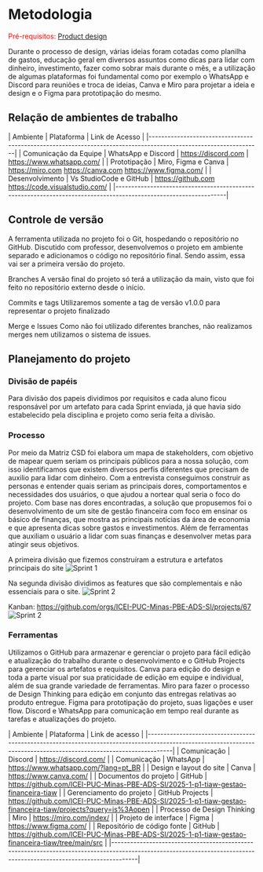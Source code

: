 
# Metodologia

<span style="color:red">Pré-requisitos: <a href="03-Product-design.md"> Product design</a></span>

Durante o processo de design, várias ideias foram cotadas como planilha de gastos, educação geral em diversos assuntos como dicas para lidar com dinheiro, investimento, fazer como sobrar mais durante o mês, e a utilização de algumas plataformas foi fundamental como por exemplo o WhatsApp e Discord para reuniões e troca de ideias, Canva e Miro para projetar a ideia e design e o Figma para prototipação do mesmo.


## Relação de ambientes de trabalho

| Ambiente                 | Plataforma              | Link de Acesso                                             |
|-----------------------------------------------------------------------------------------------------------------|
| Comunicação da Equipe    | WhatsApp e Discord      | https://discord.com | https://www.whatsapp.com/            |
| Prototipação             | Miro, Figma e Canva     | https://miro.com https://canva.com  https://www.figma.com/ |
| Desenvolvimento          | Vs StudioCode e GitHub  | https://github.com https://code.visualstudio.com/          |
|-----------------------------------------------------------------------------------------------------------------|


## Controle de versão
A ferramenta utilizada no projeto foi o Git, hospedando o repositório no GitHub. Discutido com professor, desenvolvemos o projeto em ambiente separado e adicionamos o código no repositório final. Sendo assim, essa vai ser a primeira versão do projeto.

Branches
A versão final do projeto só terá a utilização da main, visto que foi feito no repositório externo desde o início.

Commits e tags
Utilizaremos somente a tag de versão v1.0.0 para representar o projeto finalizado

Merge e Issues
Como não foi utilizado diferentes branches, não realizamos merges nem utilizamos o sistema de issues.


## Planejamento do projeto

###  Divisão de papéis

Para divisão dos papeis dividimos por requisitos e cada aluno ficou responsável por um artefato para cada Sprint enviada, já que havia sido estabelecido pela disciplina e projeto como seria feita a divisão.

### Processo

Por meio da Matriz CSD foi elabora um mapa de stakeholders, com objetivo de mapear quem seriam os principais públicos para a nossa solução, com isso identificamos que existem diversos perfis diferentes que precisam de auxilio para lidar com dinheiro.
Com a entrevista conseguimos construir as personas e entender quais seriam as principais dores, comportamentos e necessidades dos usuários, o que ajudou a nortear qual seria o foco do projeto.
Com base nas dores encontradas, a solução que propusemos foi o desenvolvimento de um site de gestão financeira com foco em ensinar os básico de finanças, que mostra as principais notícias da área de economia e que apresenta dicas sobre gastos e investimentos. Além de ferramentas que auxiliam o usuário a lidar com suas finanças e desenvolver metas para atingir seus objetivos.

A primeira divisão que fizemos construíram a estrutura e artefatos principais do site
![Sprint 1](/imgs/Metodologia/planejamento-Sprint-1.png)

Na segunda divisão dividimos as features que são complementais e não essenciais para o site.
![Sprint 2](/imgs/Metodologia/planejamento-Sprint-2.png)

Kanban:
https://github.com/orgs/ICEI-PUC-Minas-PBE-ADS-SI/projects/67
![Sprint 2](/imgs/Metodologia/kanban.png)



### Ferramentas

Utilizamos o GitHub para armazenar e gerenciar o projeto para fácil edição e atualização do trabalho durante o desenvolvimento e o GitHub Projects para gerenciar os artefatos e requisitos.
Canva para edição do design e toda a parte visual por sua praticidade de edição em equipe e individual, além de sua grande variedade de ferramentas.
Miro para fazer o processo de Design Thinking para edição em conjunto das entregas relativas ao produto entregue.
Figma para prototipação do projeto, suas ligações e user flow.
Discord e WhatsApp para comunicação em tempo real durante as tarefas e atualizações do projeto.  

| Ambiente                      | Plataforma          | Link de acesso                                                                                               |
|--------------------------------------------------------------------------------------------------------------------------------------------------------------------|
| Comunicação                   | Discord             |  https://discord.com/                                                                                        |
| Comunicação                   | WhatsApp            |  https://www.whatsapp.com/?lang=pt_BR                                                                        |
| Design e layout do site       | Canva               |  https://www.canva.com/                                                                                      |
| Documentos do projeto         | GitHub              |  https://github.com/ICEI-PUC-Minas-PBE-ADS-SI/2025-1-p1-tiaw-gestao-financeira-tiaw                          |
| Gerenciamento do projeto      | GitHub Projects     |  https://github.com/ICEI-PUC-Minas-PBE-ADS-SI/2025-1-p1-tiaw-gestao-financeira-tiaw/projects?query=is%3Aopen |
| Processo de Design Thinking   | Miro                |  https://miro.com/index/                                                                                     |
| Projeto de interface          | Figma               |  https://www.figma.com/                                                                                      |
| Repositório de código fonte   | GitHub              |  https://github.com/ICEI-PUC-Minas-PBE-ADS-SI/2025-1-p1-tiaw-gestao-financeira-tiaw/tree/main/src            |
|--------------------------------------------------------------------------------------------------------------------------------------------------------------------|